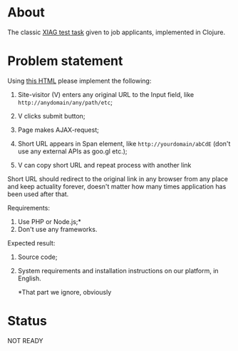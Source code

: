 # About

The classic [XIAG test task](http://www.xiag.ch/testtask/) given to job applicants, implemented in
Clojure.

# Problem statement

Using [this HTML](https://github.com/ikr/url-shortener/blob/master/www/index.html) please implement
the following:

1. Site-visitor (V) enters any original URL to the Input field, like
`http://anydomain/any/path/etc`;

2. V clicks submit button;

3. Page makes AJAX-request;

4. Short URL appears in Span element, like `http://yourdomain/abCdE` (don't use any external APIs as
   goo.gl etc.);
   
5. V can copy short URL and repeat process with another link

Short URL should redirect to the original link in any browser from any place and keep actuality
forever, doesn't matter how many times application has been used after that.


Requirements:

1. Use PHP or Node.js;*
2. Don't use any frameworks.

Expected result:

1. Source code;
2. System requirements and installation instructions on our platform, in English.

    *That part we ignore, obviously

# Status

NOT READY

